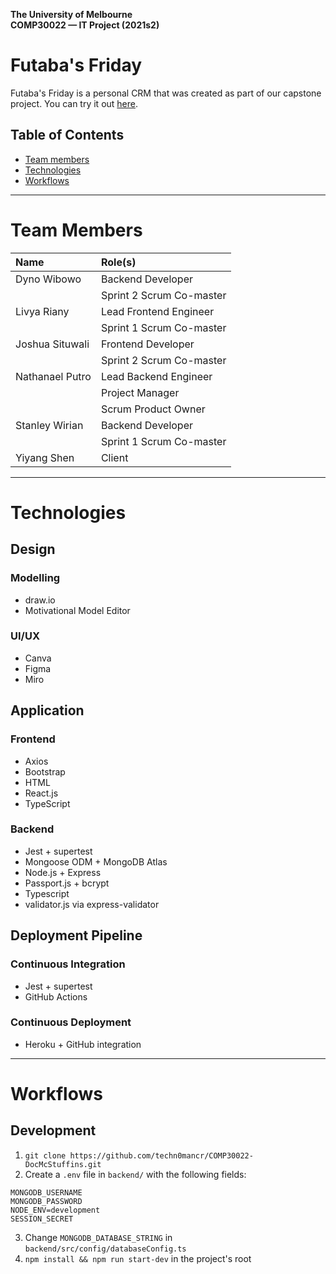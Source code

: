 **The University of Melbourne**  
**COMP30022 — IT Project (2021s2)**

# Futaba's Friday

Futaba's Friday is a personal CRM that was created as part of our capstone project. You can try it out [here](https://doc-mcstuffins.herokuapp.com/).

## Table of Contents

- [Team members](#team-members)
- [Technologies](#technologies)
- [Workflows](#workflows)

---

# Team Members

| Name            | Role(s)                  |
| :-------------- | :----------------------- |
| Dyno Wibowo     | Backend Developer        |
|                 | Sprint 2 Scrum Co-master |
| Livya Riany     | Lead Frontend Engineer   |
|                 | Sprint 1 Scrum Co-master |
| Joshua Situwali | Frontend Developer       |
|                 | Sprint 2 Scrum Co-master |
| Nathanael Putro | Lead Backend Engineer    |
|                 | Project Manager          |
|                 | Scrum Product Owner      |
| Stanley Wirian  | Backend Developer        |
|                 | Sprint 1 Scrum Co-master |
| Yiyang Shen     | Client                   |

---

# Technologies

## Design

### Modelling
- draw.io
- Motivational Model Editor

### UI/UX
- Canva
- Figma
- Miro

## Application

### Frontend
- Axios
- Bootstrap
- HTML
- React.js
- TypeScript

### Backend
- Jest + supertest
- Mongoose ODM + MongoDB Atlas
- Node.js + Express
- Passport.js + bcrypt
- Typescript
- validator.js via express-validator

## Deployment Pipeline

### Continuous Integration
- Jest + supertest
- GitHub Actions

### Continuous Deployment
- Heroku + GitHub integration

---

# Workflows

## Development

1. `git clone https://github.com/techn0mancr/COMP30022-DocMcStuffins.git`
2. Create a `.env` file in `backend/` with the following fields:
  
  ```
  MONGODB_USERNAME
  MONGODB_PASSWORD
  NODE_ENV=development
  SESSION_SECRET
  ```

3. Change `MONGODB_DATABASE_STRING` in `backend/src/config/databaseConfig.ts`
4. `npm install && npm run start-dev` in the project's root
